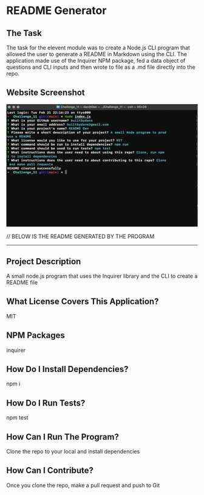 # README Generator

  ## The Task

  The task for the elevent module was to create a Node.js CLI program that allowed the user to generate a README in Markdown using the CLI. The application made use of the Inquirer NPM package, fed a data object of questions and CLI inputs and then wrote to file as a .md file directly into the repo.

  ## Website Screenshot

  ![screenshot-of-image](https://github.com/builtbydans/EDX_Challenge11_README-Generator/blob/main/screenshot.png)

  // BELOW IS THE README GENERATED BY THE PROGRAM

  -------------------------------

  ## Project Description
  A small node.js program that uses the Inquirer library and the CLI to create a README file

  ## What License Covers This Application?
  MIT

  ## NPM Packages
  inquirer

  ## How Do I Install Dependencies?
  npm i

  ## How Do I Run Tests?
  npm test

  ## How Can I Run The Program?
  Clone the repo to your local and install dependencies

  ## How Can I Contribute?
  Once you clone the repo, make a pull request and push to Git
